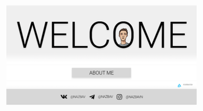 ![Welcome](https://github.com/nazbav/NAZBAV/blob/main/me_01.png?raw=true "Welcome")
[![About me](https://github.com/nazbav/NAZBAV/blob/main/me_02.png?raw=true "About me")][0]
[![Contact](https://github.com/nazbav/NAZBAV/blob/main/me_03.png?raw=true "Contact")][1]

[0]: about.md
[1]: contact.md
